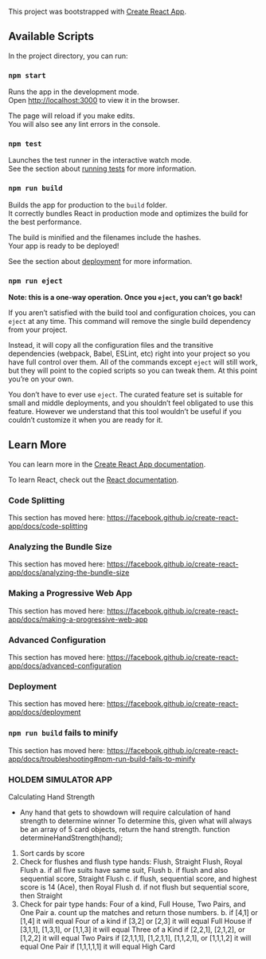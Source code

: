 This project was bootstrapped with [Create React App](https://github.com/facebook/create-react-app).

## Available Scripts

In the project directory, you can run:

### `npm start`

Runs the app in the development mode.<br />
Open [http://localhost:3000](http://localhost:3000) to view it in the browser.

The page will reload if you make edits.<br />
You will also see any lint errors in the console.

### `npm test`

Launches the test runner in the interactive watch mode.<br />
See the section about [running tests](https://facebook.github.io/create-react-app/docs/running-tests) for more information.

### `npm run build`

Builds the app for production to the `build` folder.<br />
It correctly bundles React in production mode and optimizes the build for the best performance.

The build is minified and the filenames include the hashes.<br />
Your app is ready to be deployed!

See the section about [deployment](https://facebook.github.io/create-react-app/docs/deployment) for more information.

### `npm run eject`

**Note: this is a one-way operation. Once you `eject`, you can’t go back!**

If you aren’t satisfied with the build tool and configuration choices, you can `eject` at any time. This command will remove the single build dependency from your project.

Instead, it will copy all the configuration files and the transitive dependencies (webpack, Babel, ESLint, etc) right into your project so you have full control over them. All of the commands except `eject` will still work, but they will point to the copied scripts so you can tweak them. At this point you’re on your own.

You don’t have to ever use `eject`. The curated feature set is suitable for small and middle deployments, and you shouldn’t feel obligated to use this feature. However we understand that this tool wouldn’t be useful if you couldn’t customize it when you are ready for it.

## Learn More

You can learn more in the [Create React App documentation](https://facebook.github.io/create-react-app/docs/getting-started).

To learn React, check out the [React documentation](https://reactjs.org/).

### Code Splitting

This section has moved here: https://facebook.github.io/create-react-app/docs/code-splitting

### Analyzing the Bundle Size

This section has moved here: https://facebook.github.io/create-react-app/docs/analyzing-the-bundle-size

### Making a Progressive Web App

This section has moved here: https://facebook.github.io/create-react-app/docs/making-a-progressive-web-app

### Advanced Configuration

This section has moved here: https://facebook.github.io/create-react-app/docs/advanced-configuration

### Deployment

This section has moved here: https://facebook.github.io/create-react-app/docs/deployment

### `npm run build` fails to minify

This section has moved here: https://facebook.github.io/create-react-app/docs/troubleshooting#npm-run-build-fails-to-minify

### HOLDEM SIMULATOR APP

Calculating Hand Strength

- Any hand that gets to showdown will require calculation of hand strength to determine winner
  To determine this, given what will always be an array of 5 card objects, return the hand strength.
  function determineHandStrength(hand);

1. Sort cards by score
2. Check for flushes and flush type hands: Flush, Straight Flush, Royal Flush
   a. if all five suits have same suit, Flush
   b. if flush and also sequential score, Straight Flush
   c. if flush, sequential score, and highest score is 14 (Ace), then Royal Flush
   d. if not flush but sequential score, then Straight
3. Check for pair type hands: Four of a kind, Full House, Two Pairs, and One Pair
   a. count up the matches and return those numbers.
   b. if [4,1] or [1,4] it will equal Four of a kind
   if [3,2] or [2,3] it will equal Full House
   if [3,1,1], [1,3,1], or [1,1,3] it will equal Three of a Kind
   if [2,2,1], [2,1,2], or [1,2,2] it will equal Two Pairs
   if [2,1,1,1], [1,2,1,1], [1,1,2,1], or [1,1,1,2] it will equal One Pair
   if [1,1,1,1,1] it will equal High Card
